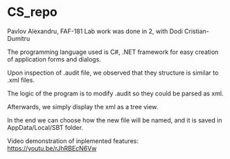# CS_repo

Pavlov Alexandru, FAF-181
Lab work was done in 2, with Dodi Cristian-Dumitru

The programming language used is C#, .NET framework for easy creation of application forms and dialogs.

Upon inspection of .audit file, we observed that they structure is similar to .xml files. 

The logic of the program is to modify .audit so they could be parsed as xml.

Afterwards, we simply display the xml as a tree view.

In the end we can choose how the new file will be named, and it is saved in AppData/Local/SBT folder.

Video demonstration of inplemented features: https://youtu.be/rJhRBEcN6Vw
